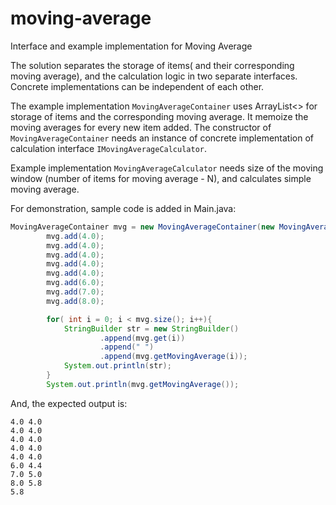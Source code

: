 # moving-average

Interface and example implementation for Moving Average

The solution separates the storage of items( and their corresponding moving average), 
and the calculation logic in two separate interfaces. Concrete implementations can be independent of 
each other.

The example implementation `MovingAverageContainer` uses ArrayList<> for storage of items and the corresponding moving
average. It memoize the moving averages for every new item added. The constructor of `MovingAverageContainer` needs an instance of concrete implementation of calculation
interface `IMovingAverageCalculator`. 

Example implementation `MovingAverageCalculator` needs size of the moving window (number of items for 
moving average - N), and calculates simple moving average.

For demonstration, sample code is added in Main.java:

```java
MovingAverageContainer mvg = new MovingAverageContainer(new MovingAverageCalculator(5));
        mvg.add(4.0);
        mvg.add(4.0);
        mvg.add(4.0);
        mvg.add(4.0);
        mvg.add(4.0);
        mvg.add(6.0);
        mvg.add(7.0);
        mvg.add(8.0);

        for( int i = 0; i < mvg.size(); i++){
            StringBuilder str = new StringBuilder()
                    .append(mvg.get(i))
                    .append(" ")
                    .append(mvg.getMovingAverage(i));
            System.out.println(str);
        }
        System.out.println(mvg.getMovingAverage());
```

And, the expected output is:

```
4.0 4.0
4.0 4.0
4.0 4.0
4.0 4.0
4.0 4.0
6.0 4.4
7.0 5.0
8.0 5.8
5.8
```

